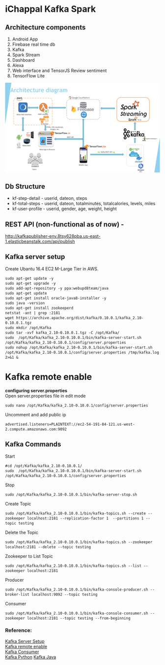 # iChappal Kafka Spark

## Architecture components
1. Android App
2. Firebase real time db
3. Kafka
4. Spark Stream
5. Dashboard
6. Alexa
7. Web interface and TensorJS Review sentiment
8. TensorFlow Lite

![Architecture Diagram](images/ArchitectureDiagram.png)

## Db Structure
* kf-step-detail - userid, dateon, steps
* kf-total-steps - userid, dateon, totalminutes, totalcalories, levels, miles
* kf-user-profile - userid, gender, age, weight, height

## REST API (non-functional as of now) - 
http://kafkapublisher-env.8tsy628pba.us-east-1.elasticbeanstalk.com/api/publish

## Kafka server setup
Create Ubantu 16.4 EC2 M-Large Tier in AWS. 
```
sudo apt-get update -y
sudo apt-get upgrade -y
sudo add-apt-repository -y ppa:webupd8team/java
sudo apt-get update
sudo apt-get install oracle-java8-installer -y
sudo java -version
sudo apt-get install zookeeperd
netstat -ant | grep :2181
wget https://archive.apache.org/dist/kafka/0.10.0.1/kafka_2.10-0.10.0.1.tgz
sudo mkdir /opt/Kafka
sudo tar -xvf kafka_2.10-0.10.0.1.tgz -C /opt/Kafka/
sudo  /opt/Kafka/kafka_2.10-0.10.0.1/bin/kafka-server-start.sh /opt/Kafka/kafka_2.10-0.10.0.1/config/server.properties
sudo nohup /opt/Kafka/kafka_2.10-0.10.0.1/bin/kafka-server-start.sh /opt/Kafka/kafka_2.10-0.10.0.1/config/server.properties /tmp/kafka.log 2>&1 &
```

# Kafka remote enable
**configuring server.properties**<br>
Open server.properties file in edit mode
```
sudo nano /opt/Kafka/kafka_2.10-0.10.0.1/config/server.properties
```
Uncomment and add public ip
```
advertised.listeners=PLAINTEXT://ec2-54-191-84-121.us-west-2.compute.amazonaws.com:9092
```


## Kafka Commands 
Start
```
#cd /opt/Kafka/kafka_2.10-0.10.0.1/
sudo  /opt/Kafka/kafka_2.10-0.10.0.1/bin/kafka-server-start.sh /opt/Kafka/kafka_2.10-0.10.0.1/config/server.properties
```
Stop
```
sudo /opt/Kafka/kafka_2.10-0.10.0.1/bin/kafka-server-stop.sh
```
Create Topic
```
sudo /opt/Kafka/kafka_2.10-0.10.0.1/bin/kafka-topics.sh --create --zookeeper localhost:2181 --replication-factor 1  --partitions 1 --topic testing
```
Delete the Topic
```
sudo /opt/Kafka/kafka_2.10-0.10.0.1/bin/kafka-topics.sh --zookeeper localhost:2181 --delete --topic testing
```

Zookeeper to List Topic 
```
sudo /opt/Kafka/kafka_2.10-0.10.0.1/bin/kafka-topics.sh --list --zookeeper localhost:2181
```

Producer
```
sudo /opt/Kafka/kafka_2.10-0.10.0.1/bin/kafka-console-producer.sh --broker-list localhost:9092 --topic testing
```

Consumer
```
sudo /opt/Kafka/kafka_2.10-0.10.0.1/bin/kafka-console-consumer.sh --zookeeper localhost:2181 --topic testing --from-beginning
```

### Reference:<br>
[Kafka Server Setup](https://medium.com/@kevin.michael.horan/distributed-video-streaming-with-python-and-kafka-551de69fe1dd)<br>
[Kafka remote enable](https://rmoff.net/2018/08/02/kafka-listeners-explained/)<br>
[Kafka Consumer](https://www.programcreek.com/python/example/98440/kafka.KafkaConsumer)<br>
[Kafka Python](https://github.com/dpkp/kafka-python/tree/master/kafka)
[Kafka Java](https://github.com/apache/kafka/blob/trunk/examples/src/main/java/kafka/examples/Producer.java)
